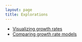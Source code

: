 ```yaml
---
layout: page
title: Explorations
---
```



* [Visualizing growth rates](E-01-growth-rates)
* [Comparing growth rate models](E-02-growth-rate-models)

